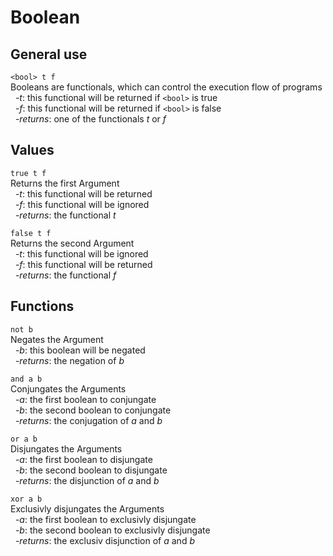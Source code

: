 # Boolean

## General use
```<bool> t f```  
Booleans are functionals, which can control the execution flow of programs  
&nbsp;&nbsp;-*t*: this functional will be returned if `<bool>` is true  
&nbsp;&nbsp;-*f*: this functional will be returned if `<bool>` is false  
&nbsp;&nbsp;-*returns*: one of the functionals *t* or *f*

## Values
```true t f```  
Returns the first Argument  
&nbsp;&nbsp;-*t*: this functional will be returned  
&nbsp;&nbsp;-*f*: this functional will be ignored  
&nbsp;&nbsp;-*returns*: the functional *t*

```false t f```  
Returns the second Argument  
&nbsp;&nbsp;-*t*: this functional will be ignored  
&nbsp;&nbsp;-*f*: this functional will be returned  
&nbsp;&nbsp;-*returns*: the functional *f*

## Functions
```not b```  
Negates the Argument    
&nbsp;&nbsp;-*b*: this boolean will be negated  
&nbsp;&nbsp;-*returns*: the negation of *b*

```and a b```  
Conjungates the Arguments  
&nbsp;&nbsp;-*a*: the first boolean to conjungate  
&nbsp;&nbsp;-*b*: the second boolean to conjungate  
&nbsp;&nbsp;-*returns*: the conjugation of *a* and *b*

```or a b```  
Disjungates the Arguments  
&nbsp;&nbsp;-*a*: the first boolean to disjungate  
&nbsp;&nbsp;-*b*: the second boolean to disjungate  
&nbsp;&nbsp;-*returns*: the disjunction of *a* and *b*

```xor a b```  
Exclusivly disjungates the Arguments  
&nbsp;&nbsp;-*a*: the first boolean to exclusivly disjungate  
&nbsp;&nbsp;-*b*: the second boolean to exclusivly disjungate  
&nbsp;&nbsp;-*returns*: the exclusiv disjunction of *a* and *b*

